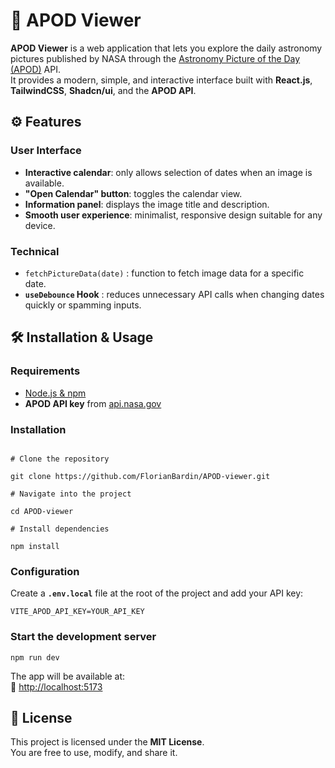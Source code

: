 # 🌌 APOD Viewer

**APOD Viewer** is a web application that lets you explore the daily astronomy pictures published by NASA through the [Astronomy Picture of the Day (APOD)](https://api.nasa.gov/) API.  
It provides a modern, simple, and interactive interface built with **React.js**, **TailwindCSS**, **Shadcn/ui**, and the **APOD API**.

## ⚙️ Features

### User Interface

- **Interactive calendar**: only allows selection of dates when an image is available.
- **"Open Calendar" button**: toggles the calendar view.
- **Information panel**: displays the image title and description.
- **Smooth user experience**: minimalist, responsive design suitable for any device.

### Technical

- `fetchPictureData(date)` : function to fetch image data for a specific date.
- **`useDebounce` Hook** : reduces unnecessary API calls when changing dates quickly or spamming inputs.

## 🛠️ Installation & Usage

### Requirements

- [Node.js & npm](https://nodejs.org/)
- **APOD API key** from [api.nasa.gov](https://api.nasa.gov/)

### Installation

```

# Clone the repository

git clone https://github.com/FlorianBardin/APOD-viewer.git

# Navigate into the project

cd APOD-viewer

# Install dependencies

npm install
```

### Configuration

Create a **`.env.local`** file at the root of the project and add your API key:

```
VITE_APOD_API_KEY=YOUR_API_KEY
```

### Start the development server

```
npm run dev
```

The app will be available at:  
🔗 [http://localhost:5173](http://localhost:5173)

## 📜 License

This project is licensed under the **MIT License**.  
You are free to use, modify, and share it.
